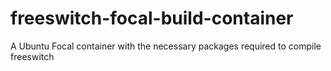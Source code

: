 # freeswitch-focal-build-container

A Ubuntu Focal container with the necessary packages required to compile freeswitch